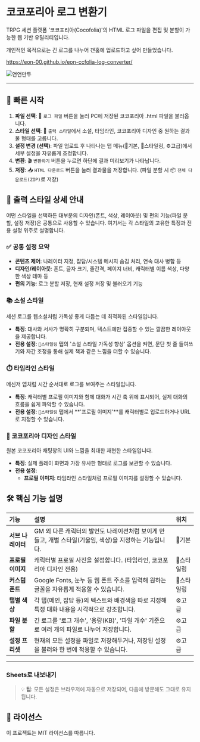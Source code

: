 # 코코포리아 로그 변환기

TRPG 세션 플랫폼 '코코포리아(Cocofolia)'의 HTML 로그 파일을 편집 및 분할이 가능한 웹 기반 유틸리티입니다.

개인적인 목적으로는 긴 로그를 나누어 갠홈에 업로드하고 싶어 만들었습니다.

https://eon-00.github.io/eon-ccfolia-log-converter/

![연연만두](https://i.imgur.com/dLC3G9x.png)

---

## 🚀 빠른 시작

1.  **파일 선택**: 📁 `로그 파일` 버튼을 눌러 PC에 저장된 코코포리아 .html 파일을 불러옵니다.
2.  **스타일 선택**: 🎨 `출력 스타일`에서 소설, 타임라인, 코코포리아 디자인 중 원하는 결과물 형태를 고릅니다.
3.  **설정 변경 (선택)**: 파일 업로드 후 나타나는 탭 메뉴(📝기본, 🎨스타일링, ⚙️고급)에서 세부 설정을 자유롭게 조정합니다.
4.  **변환**: 🎬 `변환하기` 버튼을 누르면 하단에 결과 미리보기가 나타납니다.
5.  **저장**: 📥 `HTML 다운로드` 버튼을 눌러 결과물을 저장합니다. (파일 분할 시 📦 `전체 다운로드(ZIP)`로 저장)

## 🎨 출력 스타일 상세 안내

어떤 스타일을 선택하든 대부분의 디자인(폰트, 색상, 레이아웃) 및 편의 기능(파일 분할, 설정 저장)은 공통으로 사용할 수 있습니다. 여기서는 각 스타일의 고유한 특징과 전용 설정 위주로 설명합니다.

### ✅ 공통 설정 요약

-   **콘텐츠 제어**: 나레이터 지정, 잡담/시스템 메시지 숨김 처리, 연속 대사 병합 등
-   **디자인/레이아웃**: 폰트, 글자 크기, 줄간격, 페이지 너비, 캐릭터별 이름 색상, 다양한 색상 테마 등
-   **편의 기능**: 로그 분할 저장, 현재 설정 저장 및 불러오기 기능

### 📚 소설 스타일

세션 로그를 웹소설처럼 가독성 좋게 다듬는 데 최적화된 스타일입니다.

-   **특징**: 대사와 서사가 명확히 구분되며, 텍스트에만 집중할 수 있는 깔끔한 레이아웃을 제공합니다.
-   **전용 설정**: `🎨스타일링` 탭의 '소설 스타일 가독성 향상' 옵션을 켜면, 문단 첫 줄 들여쓰기와 자간 조정을 통해 실제 책과 같은 느낌을 더할 수 있습니다.

### ⏱️ 타임라인 스타일

메신저 앱처럼 시간 순서대로 로그를 보여주는 스타일입니다.

-   **특징**: 캐릭터별 프로필 이미지와 함께 대화가 시간 축 위에 표시되어, 실제 대화의 흐름을 쉽게 파악할 수 있습니다.
-   **전용 설정**: `🎨스타일링` 탭에서 **'프로필 이미지'**를 캐릭터별로 업로드하거나 URL로 지정할 수 있습니다.

### 💬 코코포리아 디자인 스타일

원본 코코포리아 채팅창의 UI와 느낌을 최대한 재현한 스타일입니다.

-   **특징**: 실제 플레이 화면과 가장 유사한 형태로 로그를 보관할 수 있습니다.
-   **전용 설정**:
    -   **프로필 이미지**: 타임라인 스타일처럼 프로필 이미지를 설정할 수 있습니다.

## 🛠️ 핵심 기능 설명

| 기능 | 설명 | 위치 |
| :--- | :--- | :--- |
| **서브 나레이터** | GM 외 다른 캐릭터의 발언도 나레이션처럼 보이게 만들고, 개별 스타일(기울임, 색상)을 지정하는 기능입니다. | 📝기본 |
| **프로필 이미지** | 캐릭터별 프로필 사진을 설정합니다. (타임라인, 코코포리아 디자인 전용) | 🎨스타일링 |
| **커스텀 폰트** | Google Fonts, 눈누 등 웹 폰트 주소를 입력해 원하는 글꼴을 자유롭게 적용할 수 있습니다. | 🎨스타일링 |
| **탭별 색상** | 각 탭(메인, 잡담 등)의 텍스트와 배경색을 따로 지정해 특정 대화 내용을 시각적으로 강조합니다. | ⚙️고급 |
| **파일 분할** | 긴 로그를 '로그 개수', '용량(KB)', '파일 개수' 기준으로 여러 개의 파일로 나누어 저장합니다. | ⚙️고급 |
| **설정 프리셋** | 현재의 모든 설정을 파일로 저장해두거나, 저장된 설정을 불러와 한 번에 적용할 수 있습니다. | ⚙️고급 |

---

### Sheets로 내보내기

> 💡 **팁**: 모든 설정은 브라우저에 자동으로 저장되어, 다음에 방문해도 그대로 유지됩니다. 

## 📄 라이선스

이 프로젝트는 MIT 라이선스를 따릅니다.
